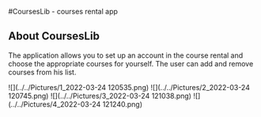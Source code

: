 #CoursesLib - courses rental app

## About CoursesLib

The application allows you to set up an account in the course rental and choose the appropriate courses for yourself. The user can add and remove courses from his list.


![](../../Pictures/1_2022-03-24 120535.png)
![](../../Pictures/2_2022-03-24 120745.png)
![](../../Pictures/3_2022-03-24 121038.png)
![](../../Pictures/4_2022-03-24 121240.png)

